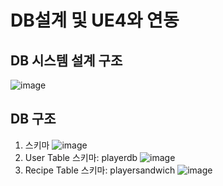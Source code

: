 # DB설계 및 UE4와 연동
## DB 시스템 설계 구조
![image](https://user-images.githubusercontent.com/60374155/220970378-30bf1878-fa81-4b49-be1d-55162a6464dc.png)
## DB 구조
1. 스키마
![image](https://user-images.githubusercontent.com/60374155/220973950-8c136f40-c037-4d47-acb3-c9e6b3d6e947.png)
2. User Table 스키마: playerdb
![image](https://user-images.githubusercontent.com/60374155/220974031-55bb1422-653a-4f49-82cd-4f761acc68e6.png)
3. Recipe Table 스키마: playersandwich
![image](https://user-images.githubusercontent.com/60374155/220974279-e346d050-dd68-4952-92fe-601fd4cb0655.png)
